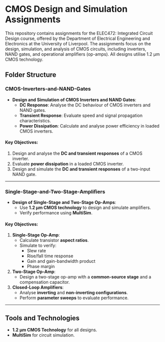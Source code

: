 # CMOS Design and Simulation Assignments
This repository contains assignments for the ELEC472: Integrated Circuit Design course, offered by the Department of Electrical Engineering and Electronics at the University of Liverpool. The assignments focus on the design, simulation, and analysis of CMOS circuits, including inverters, NAND gates, and operational amplifiers (op-amps). All designs utilise 1.2 μm CMOS technology.

## Folder Structure

### CMOS-Inverters-and-NAND-Gates
- **Design and Simulation of CMOS Inverters and NAND Gates**:
  - **DC Response**: Analyse the DC behaviour of CMOS inverters and NAND gates.
  - **Transient Response**: Evaluate speed and signal propagation characteristics.
  - **Power Dissipation**: Calculate and analyse power efficiency in loaded CMOS inverters.

#### Key Objectives:
1. Design and analyse the **DC and transient responses** of a CMOS inverter.
2. Evaluate **power dissipation** in a loaded CMOS inverter.
3. Design and simulate the **DC and transient responses** of a two-input NAND gate.

---

### Single-Stage-and-Two-Stage-Amplifiers
- **Design of Single-Stage and Two-Stage Op-Amps**:
  - Use **1.2 μm CMOS technology** to design and simulate amplifiers.
  - Verify performance using **MultiSim**.

#### Key Objectives:
1. **Single-Stage Op-Amp**:
   - Calculate transistor **aspect ratios**.
   - Simulate to verify:
     - Slew rate
     - Rise/fall time response
     - Gain and gain-bandwidth product
     - Phase margin
2. **Two-Stage Op-Amp**:
   - Design a two-stage op-amp with a **common-source stage** and a compensation capacitor.
3. **Closed-Loop Amplifiers**:
   - Analyse **inverting** and **non-inverting configurations**.
   - Perform **parameter sweeps** to evaluate performance.

---

## Tools and Technologies
- **1.2 μm CMOS Technology** for all designs.
- **MultiSim** for circuit simulation.


